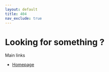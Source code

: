 ```yaml
---
layout: default
title: 404
nav_exclude: true
---
```


# Looking for something ?

Main links

* [Homepage](index)
